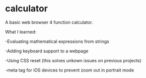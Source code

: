 # calculator

A basic web browser 4 function calculator.

What I learned:

 -Evaluating mathematical expressions from strings
 
 -Adding keyboard support to a webpage
 
 -Using CSS reset (this solves unkown issues on previous projects)
 
 -meta tag for iOS devices to prevent zoom out in portrait mode
